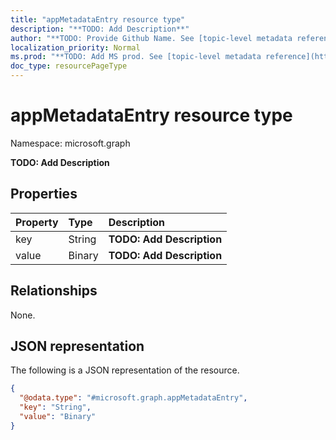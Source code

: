 ```yaml
---
title: "appMetadataEntry resource type"
description: "**TODO: Add Description**"
author: "**TODO: Provide Github Name. See [topic-level metadata reference](https://msgo.azurewebsites.net/add/document/guidelines/metadata.html#topic-level-metadata)**"
localization_priority: Normal
ms.prod: "**TODO: Add MS prod. See [topic-level metadata reference](https://msgo.azurewebsites.net/add/document/guidelines/metadata.html#topic-level-metadata)**"
doc_type: resourcePageType
---
```


# appMetadataEntry resource type

Namespace: microsoft.graph



**TODO: Add Description**

## Properties
|Property|Type|Description|
|:---|:---|:---|
|key|String|**TODO: Add Description**|
|value|Binary|**TODO: Add Description**|

## Relationships
None.

## JSON representation
The following is a JSON representation of the resource.
<!-- {
  "blockType": "resource",
  "@odata.type": "microsoft.graph.appMetadataEntry"
}
-->
``` json
{
  "@odata.type": "#microsoft.graph.appMetadataEntry",
  "key": "String",
  "value": "Binary"
}
```

